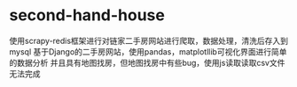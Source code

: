 # second-hand-house
使用scrapy-redis框架进行对链家二手房网站进行爬取，数据处理，清洗后存入到mysql
基于Django的二手房网站，使用pandas，matplotllib可视化界面进行简单的数据分析
并且具有地图找房，但地图找房中有些bug，使用js读取读取csv文件无法完成
